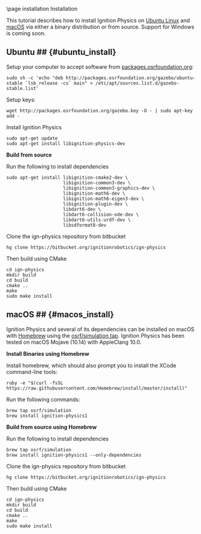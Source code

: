 \page installation Installation

This tutorial describes how to install Ignition Physics on [Ubuntu Linux](#ubuntu_install) and [macOS](#macos_install) via either a binary distribution or from source. Support for Windows is coming soon.


## Ubuntu ## {#ubuntu_install}


Setup your computer to accept software from
[packages.osrfoundation.org](http://packages.osrfoundation.org):

```{.sh}
sudo sh -c 'echo "deb http://packages.osrfoundation.org/gazebo/ubuntu-stable `lsb_release -cs` main" > /etc/apt/sources.list.d/gazebo-stable.list'
```

Setup keys:

```{.sh}
wget http://packages.osrfoundation.org/gazebo.key -O - | sudo apt-key add -
```

Install Ignition Physics

```
sudo apt-get update
sudo apt-get install libignition-physics-dev
```

**Build from source**

Run the following to install dependencies
```{.sh}
sudo apt-get install libignition-cmake2-dev \
                     libignition-common3-dev \
                     libignition-common3-graphics-dev \
                     libignition-math6-dev \
                     libignition-math6-eigen3-dev \
                     libignition-plugin-dev \
                     libdart6-dev \
                     libdart6-collision-ode-dev \
                     libdart6-utils-urdf-dev \
                     libsdformat8-dev
```

Clone the ign-physics repository from bitbucket
```
hg clone https://bitbucket.org/ignitionrobotics/ign-physics
```

Then build using CMake
```
cd ign-physics
mkdir build
cd build
cmake ..
make
sudo make install
```

## macOS ## {#macos_install}

Ignition Physics and several of its dependencies can be installed on macOS
with [Homebrew](http://brew.sh/) using the [osrf/simulation
tap](https://github.com/osrf/homebrew-simulation). Ignition Physics has
been tested on macOS Mojave (10.14) with AppleClang 10.0.

**Install Binaries using Homebrew**

Install homebrew, which should also prompt you to install the XCode
command-line tools:

```
ruby -e "$(curl -fsSL https://raw.githubusercontent.com/Homebrew/install/master/install)"
```

Run the following commands:

```
brew tap osrf/simulation
brew install ignition-physics1
```

**Build from source using Homebrew**

Run the following to install dependencies
```
brew tap osrf/simulation
brew install ignition-physics1 --only-dependencies
```

Clone the ign-physics repository from bitbucket
```
hg clone https://bitbucket.org/ignitionrobotics/ign-physics
```

Then build using CMake
```
cd ign-physics
mkdir build
cd build
cmake ..
make
sudo make install
```
